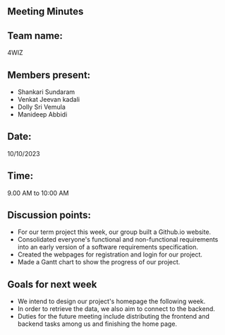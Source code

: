 ## Meeting Minutes 
## Team name: 
4WIZ
## Members present:
- Shankari Sundaram
- Venkat Jeevan kadali
- Dolly Sri Vemula
- Manideep Abbidi

## Date: 
10/10/2023

## Time: 
9.00 AM to 10:00 AM

## Discussion points: 

- For our term project this week, our group built a Github.io website.
- Consolidated everyone's functional and non-functional requirements into an early version of a software requirements specification.
- Created the webpages for registration and login for our project.
- Made a Gantt chart to show the progress of our project.

## Goals for next week 

- We intend to design our project's homepage the following week.
- In order to retrieve the data, we also aim to connect to the backend.
- Duties for the future meeting include distributing the frontend and backend tasks among us and finishing the home page.

